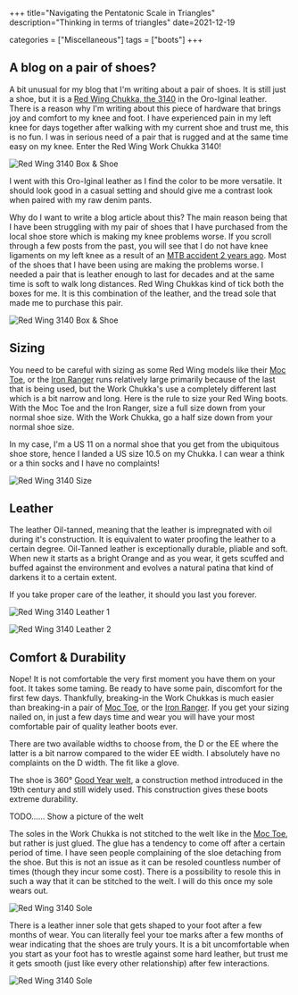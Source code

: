 +++
title="Navigating the Pentatonic Scale in Triangles"
description="Thinking in terms of triangles"
date=2021-12-19

categories = ["Miscellaneous"]
tags = ["boots"]
+++

## A blog on a pair of shoes?
A bit unusual for my blog that I'm writing about a pair of shoes. It is still just a shoe, but it is a 
[Red Wing Chukka, the 3140](https://www.redwingshoes.com/heritage/mens/Work-Chukka-03140.html?cgid=mens-heritage) in the Oro-Iginal
leather. There is a reason why I'm writing about this piece of hardware that brings joy and comfort to my knee and foot. I have
experienced pain in my left knee for days together after walking with my current shoe and trust me, this is no fun. I was
in serious need of a pair that is rugged and at the same time easy on my knee. Enter the Red Wing Work Chukka 3140!

![Red Wing 3140 Box & Shoe](/images/misc/3140_1.jpg)

I went with this Oro-Iginal leather as I find the color to be more versatile. It should look good in a casual setting and should
give me a contrast look when paired with my raw denim pants.

Why do I want to write a blog article about this? The main reason being that I have been struggling with my pair of shoes that
I have purchased from the local shoe store which is making my knee problems worse. If you scroll through a few posts from the past, 
you will see that I do not have knee ligaments on my left knee as a result of an [MTB accident 2 years ago](../acl-knee-injury-1).
Most of the shoes that I have been using are making the problems worse. I needed a pair that is leather enough to last for decades
and at the same time is soft to walk long distances. Red Wing Chukkas kind of tick both the boxes for me. It is this combination
of the leather, and the tread sole that made me to purchase this pair.

![Red Wing 3140 Box & Shoe](/images/misc/3140_1.jpg)

## Sizing
You need to be careful with sizing as some Red Wing models like their [Moc Toe](https://www.redwingshoes.com/heritage/mens/Classic-Moc-08138.html?cgid=mens-heritage), 
or the [Iron Ranger](https://www.redwingshoes.com/heritage/mens/Iron-Ranger-08083.html?cgid=mens-heritage) runs relatively large
primarily because of the last that is being used, but the Work Chukka's use a completely different last which is a bit narrow and long. Here
is the rule to size your Red Wing boots. With the Moc Toe and the Iron Ranger, size a full size down from your normal shoe size. 
With the Work Chukka, go a half size down from your normal shoe size. 

In my case, I'm a US 11 on a normal shoe that you get from the ubiquitous shoe store, hence I landed a US size 10.5 on my Chukka. I can
wear a think or a thin socks and I have no complaints!

![Red Wing 3140 Size](/images/misc/3140_2_Size.jpg)

## Leather
The leather Oil-tanned, meaning that the leather is impregnated with oil during it's construction. It is equivalent to water proofing the leather
to a certain degree. Oil-Tanned leather is exceptionally durable, pliable and soft. When new it starts as a bright Orange and as
you wear, it gets scuffed and buffed against the environment and evolves a natural patina that kind of darkens it to a
certain extent. 

If you take proper care of the leather, it should you last you forever.

![Red Wing 3140 Leather 1](/images/misc/3140_4.jpg)

![Red Wing 3140 Leather 2](/images/misc/3140_5.jpg)

## Comfort & Durability
Nope! It is not comfortable the very first moment you have them on your foot. It takes some taming. Be ready to have some pain, discomfort
for the first few days. Thankfully, breaking-in the Work Chukkas is much easier than breaking-in a pair of [Moc Toe](https://www.redwingshoes.com/heritage/mens/Classic-Moc-08138.html?cgid=mens-heritage),
or the [Iron Ranger](https://www.redwingshoes.com/heritage/mens/Iron-Ranger-08083.html?cgid=mens-heritage). If you get your sizing
nailed on, in just a few days time and wear you will have your most comfortable pair of quality leather boots ever.

There are two available widths to choose from, the D or the EE where the latter is a bit narrow compared to the wider EE width. I
absolutely have no complaints on the D width. The fit like a glove.

The shoe is 360° [Good Year welt](https://en.wikipedia.org/wiki/Goodyear_welt), a construction method introduced in the 19th century and
still widely used. This construction gives these boots extreme durability. 

TODO...... Show a picture of the welt

The soles in the Work Chukka is not stitched to the welt like in the [Moc Toe](https://www.redwingshoes.com/heritage/mens/Classic-Moc-08138.html?cgid=mens-heritage), 
but rather is just glued. The glue has a tendency to come off after a certain period of time. I have seen people complaining
of the sloe detaching from the shoe. But this is not an issue as it can be resoled countless number of times (though they incur some cost).
There is a possibility to resole this in such a way that it can be stitched to the welt. I will do this once my sole wears out.

![Red Wing 3140 Sole](/images/misc/3140_3_Sole.jpg)

There is a leather inner sole that gets shaped to your foot after a few months of wear. You can literally feel your toe marks
after a few months of wear indicating that the shoes are truly yours. It is a bit uncomfortable when you start as your foot has
to wrestle against some hard leather, but trust me it gets smooth (just like every other relationship) after few interactions.

![Red Wing 3140 Sole](/images/misc/3140_6.jpg)

